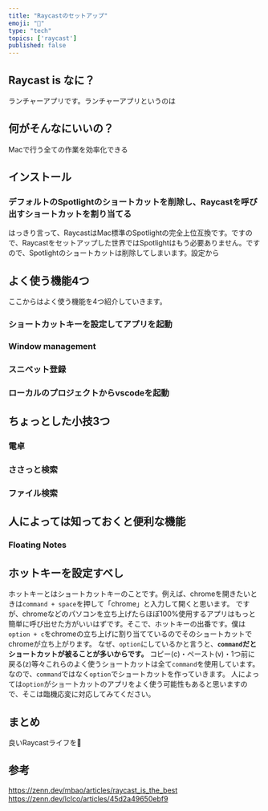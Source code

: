```yaml
---
title: "Raycastのセットアップ"
emoji: "🐥"
type: "tech"
topics: ['raycast']
published: false
---
```


## Raycast is なに？
ランチャーアプリです。ランチャーアプリというのは

## 何がそんなにいいの？
Macで行う全ての作業を効率化できる

## インストール

### デフォルトのSpotlightのショートカットを削除し、Raycastを呼び出すショートカットを割り当てる
はっきり言って、RaycastはMac標準のSpotlightの完全上位互換です。ですので、Raycastをセットアップした世界ではSpotlightはもう必要ありません。ですので、Spotlightのショートカットは削除してしまいます。設定から


## よく使う機能4つ
ここからはよく使う機能を4つ紹介していきます。

### ショートカットキーを設定してアプリを起動

### Window management

### スニペット登録

### ローカルのプロジェクトからvscodeを起動

## ちょっとした小技3つ

### 電卓

### ささっと検索

### ファイル検索

## 人によっては知っておくと便利な機能

### Floating Notes

## ホットキーを設定すべし
ホットキーとはショートカットキーのことです。例えば、chromeを開きたいときは`command + space`を押して「chrome」と入力して開くと思います。
ですが、chromeなどのパソコンを立ち上げたらほぼ100%使用するアプリはもっと簡単に呼び出せた方がいいはずです。そこで、ホットキーの出番です。僕は`option + c`をchromeの立ち上げに割り当てているのでそのショートカットでchromeが立ち上がります。
なぜ、`option`にしているかと言うと、**`command`だとショートカットが被ることが多いからです。** コピー(c)・ペースト(v)・1つ前に戻る(z)等々これらのよく使うショートカットは全て`command`を使用しています。なので、`command`ではなく`option`でショートカットを作っていきます。
人によっては`option`がショートカットのアプリをよく使う可能性もあると思いますので、そこは臨機応変に対応してみてください。

## まとめ
良いRaycastライフを👋

## 参考
https://zenn.dev/mbao/articles/raycast_is_the_best
https://zenn.dev/lclco/articles/45d2a49650ebf9